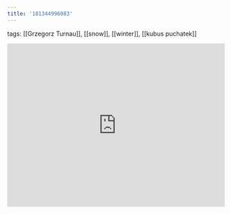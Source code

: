 ```yaml
---
title: '181344996083'
---
```

tags: [[Grzegorz Turnau]], [[snow]], [[winter]], [[kubus puchatek]]
<iframe allow="accelerometer; autoplay; clipboard-write; encrypted-media; gyroscope; picture-in-picture" allowfullscreen="" frameborder="0" height="375" id="youtube_iframe" src="https://www.youtube.com/embed/pfOWLfD02pg?feature=oembed&amp;enablejsapi=1&amp;origin=https://safe.txmblr.com&amp;wmode=opaque" width="500"></iframe>